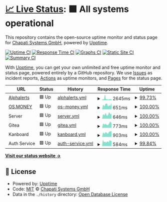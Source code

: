 # [📈 Live Status](https://status.chapati.systems): <!--live status--> **🟩 All systems operational**

This repository contains the open-source uptime monitor and status page for [Chapati Systems GmbH](https://chapati.systems/), powered by [Upptime](https://github.com/upptime/upptime).

[![Uptime CI](https://github.com/Chapati-Systems/status/workflows/Uptime%20CI/badge.svg)](https://github.com/Chapati-Systems/status/actions?query=workflow%3A%22Uptime+CI%22)
[![Response Time CI](https://github.com/Chapati-Systems/status/workflows/Response%20Time%20CI/badge.svg)](https://github.com/Chapati-Systems/status/actions?query=workflow%3A%22Response+Time+CI%22)
[![Graphs CI](https://github.com/Chapati-Systems/status/workflows/Graphs%20CI/badge.svg)](https://github.com/Chapati-Systems/status/actions?query=workflow%3A%22Graphs+CI%22)
[![Static Site CI](https://github.com/Chapati-Systems/status/workflows/Static%20Site%20CI/badge.svg)](https://github.com/Chapati-Systems/status/actions?query=workflow%3A%22Static+Site+CI%22)
[![Summary CI](https://github.com/Chapati-Systems/status/workflows/Summary%20CI/badge.svg)](https://github.com/Chapati-Systems/status/actions?query=workflow%3A%22Summary+CI%22)

With [Upptime](https://upptime.js.org), you can get your own unlimited and free uptime monitor and status page, powered entirely by a GitHub repository. We use [Issues](https://github.com/Chapati-Systems/status/issues) as incident reports, [Actions](https://github.com/Chapati-Systems/status/actions) as uptime monitors, and [Pages](https://status.chapati.systems) for the status page.

<!--start: status pages-->
<!-- This summary is generated by Upptime (https://github.com/upptime/upptime) -->
<!-- Do not edit this manually, your changes will be overwritten -->
<!-- prettier-ignore -->
| URL | Status | History | Response Time | Uptime |
| --- | ------ | ------- | ------------- | ------ |
| <img alt="" src="https://favicons.githubusercontent.com/alphalerts.com" height="13"> [Alphalerts](https://alphalerts.com/) | 🟩 Up | [alphalerts.yml](https://github.com/Chapati-Systems/status/commits/HEAD/history/alphalerts.yml) | <details><summary><img alt="Response time graph" src="./graphs/alphalerts/response-time-week.png" height="20"> 2645ms</summary><br><a href="https://status.chapati.systems/history/alphalerts"><img alt="Response time 1752" src="https://img.shields.io/endpoint?url=https%3A%2F%2Fraw.githubusercontent.com%2FChapati-Systems%2Fstatus%2FHEAD%2Fapi%2Falphalerts%2Fresponse-time.json"></a><br><a href="https://status.chapati.systems/history/alphalerts"><img alt="24-hour response time 1967" src="https://img.shields.io/endpoint?url=https%3A%2F%2Fraw.githubusercontent.com%2FChapati-Systems%2Fstatus%2FHEAD%2Fapi%2Falphalerts%2Fresponse-time-day.json"></a><br><a href="https://status.chapati.systems/history/alphalerts"><img alt="7-day response time 2645" src="https://img.shields.io/endpoint?url=https%3A%2F%2Fraw.githubusercontent.com%2FChapati-Systems%2Fstatus%2FHEAD%2Fapi%2Falphalerts%2Fresponse-time-week.json"></a><br><a href="https://status.chapati.systems/history/alphalerts"><img alt="30-day response time 1879" src="https://img.shields.io/endpoint?url=https%3A%2F%2Fraw.githubusercontent.com%2FChapati-Systems%2Fstatus%2FHEAD%2Fapi%2Falphalerts%2Fresponse-time-month.json"></a><br><a href="https://status.chapati.systems/history/alphalerts"><img alt="1-year response time 1752" src="https://img.shields.io/endpoint?url=https%3A%2F%2Fraw.githubusercontent.com%2FChapati-Systems%2Fstatus%2FHEAD%2Fapi%2Falphalerts%2Fresponse-time-year.json"></a></details> | <details><summary><a href="https://status.chapati.systems/history/alphalerts">99.73%</a></summary><a href="https://status.chapati.systems/history/alphalerts"><img alt="All-time uptime 99.96%" src="https://img.shields.io/endpoint?url=https%3A%2F%2Fraw.githubusercontent.com%2FChapati-Systems%2Fstatus%2FHEAD%2Fapi%2Falphalerts%2Fuptime.json"></a><br><a href="https://status.chapati.systems/history/alphalerts"><img alt="24-hour uptime 100.00%" src="https://img.shields.io/endpoint?url=https%3A%2F%2Fraw.githubusercontent.com%2FChapati-Systems%2Fstatus%2FHEAD%2Fapi%2Falphalerts%2Fuptime-day.json"></a><br><a href="https://status.chapati.systems/history/alphalerts"><img alt="7-day uptime 99.73%" src="https://img.shields.io/endpoint?url=https%3A%2F%2Fraw.githubusercontent.com%2FChapati-Systems%2Fstatus%2FHEAD%2Fapi%2Falphalerts%2Fuptime-week.json"></a><br><a href="https://status.chapati.systems/history/alphalerts"><img alt="30-day uptime 99.94%" src="https://img.shields.io/endpoint?url=https%3A%2F%2Fraw.githubusercontent.com%2FChapati-Systems%2Fstatus%2FHEAD%2Fapi%2Falphalerts%2Fuptime-month.json"></a><br><a href="https://status.chapati.systems/history/alphalerts"><img alt="1-year uptime 99.96%" src="https://img.shields.io/endpoint?url=https%3A%2F%2Fraw.githubusercontent.com%2FChapati-Systems%2Fstatus%2FHEAD%2Fapi%2Falphalerts%2Fuptime-year.json"></a></details>
| <img alt="" src="https://favicons.githubusercontent.com/os.money" height="13"> [OS.MONEY](https://os.money) | 🟩 Up | [os-money.yml](https://github.com/Chapati-Systems/status/commits/HEAD/history/os-money.yml) | <details><summary><img alt="Response time graph" src="./graphs/os-money/response-time-week.png" height="20"> 651ms</summary><br><a href="https://status.chapati.systems/history/os-money"><img alt="Response time 662" src="https://img.shields.io/endpoint?url=https%3A%2F%2Fraw.githubusercontent.com%2FChapati-Systems%2Fstatus%2FHEAD%2Fapi%2Fos-money%2Fresponse-time.json"></a><br><a href="https://status.chapati.systems/history/os-money"><img alt="24-hour response time 641" src="https://img.shields.io/endpoint?url=https%3A%2F%2Fraw.githubusercontent.com%2FChapati-Systems%2Fstatus%2FHEAD%2Fapi%2Fos-money%2Fresponse-time-day.json"></a><br><a href="https://status.chapati.systems/history/os-money"><img alt="7-day response time 651" src="https://img.shields.io/endpoint?url=https%3A%2F%2Fraw.githubusercontent.com%2FChapati-Systems%2Fstatus%2FHEAD%2Fapi%2Fos-money%2Fresponse-time-week.json"></a><br><a href="https://status.chapati.systems/history/os-money"><img alt="30-day response time 563" src="https://img.shields.io/endpoint?url=https%3A%2F%2Fraw.githubusercontent.com%2FChapati-Systems%2Fstatus%2FHEAD%2Fapi%2Fos-money%2Fresponse-time-month.json"></a><br><a href="https://status.chapati.systems/history/os-money"><img alt="1-year response time 662" src="https://img.shields.io/endpoint?url=https%3A%2F%2Fraw.githubusercontent.com%2FChapati-Systems%2Fstatus%2FHEAD%2Fapi%2Fos-money%2Fresponse-time-year.json"></a></details> | <details><summary><a href="https://status.chapati.systems/history/os-money">100.00%</a></summary><a href="https://status.chapati.systems/history/os-money"><img alt="All-time uptime 99.79%" src="https://img.shields.io/endpoint?url=https%3A%2F%2Fraw.githubusercontent.com%2FChapati-Systems%2Fstatus%2FHEAD%2Fapi%2Fos-money%2Fuptime.json"></a><br><a href="https://status.chapati.systems/history/os-money"><img alt="24-hour uptime 100.00%" src="https://img.shields.io/endpoint?url=https%3A%2F%2Fraw.githubusercontent.com%2FChapati-Systems%2Fstatus%2FHEAD%2Fapi%2Fos-money%2Fuptime-day.json"></a><br><a href="https://status.chapati.systems/history/os-money"><img alt="7-day uptime 100.00%" src="https://img.shields.io/endpoint?url=https%3A%2F%2Fraw.githubusercontent.com%2FChapati-Systems%2Fstatus%2FHEAD%2Fapi%2Fos-money%2Fuptime-week.json"></a><br><a href="https://status.chapati.systems/history/os-money"><img alt="30-day uptime 100.00%" src="https://img.shields.io/endpoint?url=https%3A%2F%2Fraw.githubusercontent.com%2FChapati-Systems%2Fstatus%2FHEAD%2Fapi%2Fos-money%2Fuptime-month.json"></a><br><a href="https://status.chapati.systems/history/os-money"><img alt="1-year uptime 99.79%" src="https://img.shields.io/endpoint?url=https%3A%2F%2Fraw.githubusercontent.com%2FChapati-Systems%2Fstatus%2FHEAD%2Fapi%2Fos-money%2Fuptime-year.json"></a></details>
| <img alt="" src="https://favicons.githubusercontent.com/null" height="13"> Server | 🟩 Up | [server.yml](https://github.com/Chapati-Systems/status/commits/HEAD/history/server.yml) | <details><summary><img alt="Response time graph" src="./graphs/server/response-time-week.png" height="20"> 646ms</summary><br><a href="https://status.chapati.systems/history/server"><img alt="Response time 591" src="https://img.shields.io/endpoint?url=https%3A%2F%2Fraw.githubusercontent.com%2FChapati-Systems%2Fstatus%2FHEAD%2Fapi%2Fserver%2Fresponse-time.json"></a><br><a href="https://status.chapati.systems/history/server"><img alt="24-hour response time 609" src="https://img.shields.io/endpoint?url=https%3A%2F%2Fraw.githubusercontent.com%2FChapati-Systems%2Fstatus%2FHEAD%2Fapi%2Fserver%2Fresponse-time-day.json"></a><br><a href="https://status.chapati.systems/history/server"><img alt="7-day response time 646" src="https://img.shields.io/endpoint?url=https%3A%2F%2Fraw.githubusercontent.com%2FChapati-Systems%2Fstatus%2FHEAD%2Fapi%2Fserver%2Fresponse-time-week.json"></a><br><a href="https://status.chapati.systems/history/server"><img alt="30-day response time 636" src="https://img.shields.io/endpoint?url=https%3A%2F%2Fraw.githubusercontent.com%2FChapati-Systems%2Fstatus%2FHEAD%2Fapi%2Fserver%2Fresponse-time-month.json"></a><br><a href="https://status.chapati.systems/history/server"><img alt="1-year response time 591" src="https://img.shields.io/endpoint?url=https%3A%2F%2Fraw.githubusercontent.com%2FChapati-Systems%2Fstatus%2FHEAD%2Fapi%2Fserver%2Fresponse-time-year.json"></a></details> | <details><summary><a href="https://status.chapati.systems/history/server">100.00%</a></summary><a href="https://status.chapati.systems/history/server"><img alt="All-time uptime 100.00%" src="https://img.shields.io/endpoint?url=https%3A%2F%2Fraw.githubusercontent.com%2FChapati-Systems%2Fstatus%2FHEAD%2Fapi%2Fserver%2Fuptime.json"></a><br><a href="https://status.chapati.systems/history/server"><img alt="24-hour uptime 100.00%" src="https://img.shields.io/endpoint?url=https%3A%2F%2Fraw.githubusercontent.com%2FChapati-Systems%2Fstatus%2FHEAD%2Fapi%2Fserver%2Fuptime-day.json"></a><br><a href="https://status.chapati.systems/history/server"><img alt="7-day uptime 100.00%" src="https://img.shields.io/endpoint?url=https%3A%2F%2Fraw.githubusercontent.com%2FChapati-Systems%2Fstatus%2FHEAD%2Fapi%2Fserver%2Fuptime-week.json"></a><br><a href="https://status.chapati.systems/history/server"><img alt="30-day uptime 100.00%" src="https://img.shields.io/endpoint?url=https%3A%2F%2Fraw.githubusercontent.com%2FChapati-Systems%2Fstatus%2FHEAD%2Fapi%2Fserver%2Fuptime-month.json"></a><br><a href="https://status.chapati.systems/history/server"><img alt="1-year uptime 100.00%" src="https://img.shields.io/endpoint?url=https%3A%2F%2Fraw.githubusercontent.com%2FChapati-Systems%2Fstatus%2FHEAD%2Fapi%2Fserver%2Fuptime-year.json"></a></details>
| <img alt="" src="https://favicons.githubusercontent.com/null" height="13"> Gitea | 🟩 Up | [gitea.yml](https://github.com/Chapati-Systems/status/commits/HEAD/history/gitea.yml) | <details><summary><img alt="Response time graph" src="./graphs/gitea/response-time-week.png" height="20"> 773ms</summary><br><a href="https://status.chapati.systems/history/gitea"><img alt="Response time 676" src="https://img.shields.io/endpoint?url=https%3A%2F%2Fraw.githubusercontent.com%2FChapati-Systems%2Fstatus%2FHEAD%2Fapi%2Fgitea%2Fresponse-time.json"></a><br><a href="https://status.chapati.systems/history/gitea"><img alt="24-hour response time 803" src="https://img.shields.io/endpoint?url=https%3A%2F%2Fraw.githubusercontent.com%2FChapati-Systems%2Fstatus%2FHEAD%2Fapi%2Fgitea%2Fresponse-time-day.json"></a><br><a href="https://status.chapati.systems/history/gitea"><img alt="7-day response time 773" src="https://img.shields.io/endpoint?url=https%3A%2F%2Fraw.githubusercontent.com%2FChapati-Systems%2Fstatus%2FHEAD%2Fapi%2Fgitea%2Fresponse-time-week.json"></a><br><a href="https://status.chapati.systems/history/gitea"><img alt="30-day response time 801" src="https://img.shields.io/endpoint?url=https%3A%2F%2Fraw.githubusercontent.com%2FChapati-Systems%2Fstatus%2FHEAD%2Fapi%2Fgitea%2Fresponse-time-month.json"></a><br><a href="https://status.chapati.systems/history/gitea"><img alt="1-year response time 676" src="https://img.shields.io/endpoint?url=https%3A%2F%2Fraw.githubusercontent.com%2FChapati-Systems%2Fstatus%2FHEAD%2Fapi%2Fgitea%2Fresponse-time-year.json"></a></details> | <details><summary><a href="https://status.chapati.systems/history/gitea">100.00%</a></summary><a href="https://status.chapati.systems/history/gitea"><img alt="All-time uptime 100.00%" src="https://img.shields.io/endpoint?url=https%3A%2F%2Fraw.githubusercontent.com%2FChapati-Systems%2Fstatus%2FHEAD%2Fapi%2Fgitea%2Fuptime.json"></a><br><a href="https://status.chapati.systems/history/gitea"><img alt="24-hour uptime 100.00%" src="https://img.shields.io/endpoint?url=https%3A%2F%2Fraw.githubusercontent.com%2FChapati-Systems%2Fstatus%2FHEAD%2Fapi%2Fgitea%2Fuptime-day.json"></a><br><a href="https://status.chapati.systems/history/gitea"><img alt="7-day uptime 100.00%" src="https://img.shields.io/endpoint?url=https%3A%2F%2Fraw.githubusercontent.com%2FChapati-Systems%2Fstatus%2FHEAD%2Fapi%2Fgitea%2Fuptime-week.json"></a><br><a href="https://status.chapati.systems/history/gitea"><img alt="30-day uptime 100.00%" src="https://img.shields.io/endpoint?url=https%3A%2F%2Fraw.githubusercontent.com%2FChapati-Systems%2Fstatus%2FHEAD%2Fapi%2Fgitea%2Fuptime-month.json"></a><br><a href="https://status.chapati.systems/history/gitea"><img alt="1-year uptime 100.00%" src="https://img.shields.io/endpoint?url=https%3A%2F%2Fraw.githubusercontent.com%2FChapati-Systems%2Fstatus%2FHEAD%2Fapi%2Fgitea%2Fuptime-year.json"></a></details>
| <img alt="" src="https://favicons.githubusercontent.com/null" height="13"> Kanboard | 🟩 Up | [kanboard.yml](https://github.com/Chapati-Systems/status/commits/HEAD/history/kanboard.yml) | <details><summary><img alt="Response time graph" src="./graphs/kanboard/response-time-week.png" height="20"> 903ms</summary><br><a href="https://status.chapati.systems/history/kanboard"><img alt="Response time 776" src="https://img.shields.io/endpoint?url=https%3A%2F%2Fraw.githubusercontent.com%2FChapati-Systems%2Fstatus%2FHEAD%2Fapi%2Fkanboard%2Fresponse-time.json"></a><br><a href="https://status.chapati.systems/history/kanboard"><img alt="24-hour response time 940" src="https://img.shields.io/endpoint?url=https%3A%2F%2Fraw.githubusercontent.com%2FChapati-Systems%2Fstatus%2FHEAD%2Fapi%2Fkanboard%2Fresponse-time-day.json"></a><br><a href="https://status.chapati.systems/history/kanboard"><img alt="7-day response time 903" src="https://img.shields.io/endpoint?url=https%3A%2F%2Fraw.githubusercontent.com%2FChapati-Systems%2Fstatus%2FHEAD%2Fapi%2Fkanboard%2Fresponse-time-week.json"></a><br><a href="https://status.chapati.systems/history/kanboard"><img alt="30-day response time 845" src="https://img.shields.io/endpoint?url=https%3A%2F%2Fraw.githubusercontent.com%2FChapati-Systems%2Fstatus%2FHEAD%2Fapi%2Fkanboard%2Fresponse-time-month.json"></a><br><a href="https://status.chapati.systems/history/kanboard"><img alt="1-year response time 776" src="https://img.shields.io/endpoint?url=https%3A%2F%2Fraw.githubusercontent.com%2FChapati-Systems%2Fstatus%2FHEAD%2Fapi%2Fkanboard%2Fresponse-time-year.json"></a></details> | <details><summary><a href="https://status.chapati.systems/history/kanboard">100.00%</a></summary><a href="https://status.chapati.systems/history/kanboard"><img alt="All-time uptime 100.00%" src="https://img.shields.io/endpoint?url=https%3A%2F%2Fraw.githubusercontent.com%2FChapati-Systems%2Fstatus%2FHEAD%2Fapi%2Fkanboard%2Fuptime.json"></a><br><a href="https://status.chapati.systems/history/kanboard"><img alt="24-hour uptime 100.00%" src="https://img.shields.io/endpoint?url=https%3A%2F%2Fraw.githubusercontent.com%2FChapati-Systems%2Fstatus%2FHEAD%2Fapi%2Fkanboard%2Fuptime-day.json"></a><br><a href="https://status.chapati.systems/history/kanboard"><img alt="7-day uptime 100.00%" src="https://img.shields.io/endpoint?url=https%3A%2F%2Fraw.githubusercontent.com%2FChapati-Systems%2Fstatus%2FHEAD%2Fapi%2Fkanboard%2Fuptime-week.json"></a><br><a href="https://status.chapati.systems/history/kanboard"><img alt="30-day uptime 100.00%" src="https://img.shields.io/endpoint?url=https%3A%2F%2Fraw.githubusercontent.com%2FChapati-Systems%2Fstatus%2FHEAD%2Fapi%2Fkanboard%2Fuptime-month.json"></a><br><a href="https://status.chapati.systems/history/kanboard"><img alt="1-year uptime 100.00%" src="https://img.shields.io/endpoint?url=https%3A%2F%2Fraw.githubusercontent.com%2FChapati-Systems%2Fstatus%2FHEAD%2Fapi%2Fkanboard%2Fuptime-year.json"></a></details>
| <img alt="" src="https://favicons.githubusercontent.com/null" height="13"> Auth Service | 🟩 Up | [auth-service.yml](https://github.com/Chapati-Systems/status/commits/HEAD/history/auth-service.yml) | <details><summary><img alt="Response time graph" src="./graphs/auth-service/response-time-week.png" height="20"> 584ms</summary><br><a href="https://status.chapati.systems/history/auth-service"><img alt="Response time 588" src="https://img.shields.io/endpoint?url=https%3A%2F%2Fraw.githubusercontent.com%2FChapati-Systems%2Fstatus%2FHEAD%2Fapi%2Fauth-service%2Fresponse-time.json"></a><br><a href="https://status.chapati.systems/history/auth-service"><img alt="24-hour response time 666" src="https://img.shields.io/endpoint?url=https%3A%2F%2Fraw.githubusercontent.com%2FChapati-Systems%2Fstatus%2FHEAD%2Fapi%2Fauth-service%2Fresponse-time-day.json"></a><br><a href="https://status.chapati.systems/history/auth-service"><img alt="7-day response time 584" src="https://img.shields.io/endpoint?url=https%3A%2F%2Fraw.githubusercontent.com%2FChapati-Systems%2Fstatus%2FHEAD%2Fapi%2Fauth-service%2Fresponse-time-week.json"></a><br><a href="https://status.chapati.systems/history/auth-service"><img alt="30-day response time 588" src="https://img.shields.io/endpoint?url=https%3A%2F%2Fraw.githubusercontent.com%2FChapati-Systems%2Fstatus%2FHEAD%2Fapi%2Fauth-service%2Fresponse-time-month.json"></a><br><a href="https://status.chapati.systems/history/auth-service"><img alt="1-year response time 588" src="https://img.shields.io/endpoint?url=https%3A%2F%2Fraw.githubusercontent.com%2FChapati-Systems%2Fstatus%2FHEAD%2Fapi%2Fauth-service%2Fresponse-time-year.json"></a></details> | <details><summary><a href="https://status.chapati.systems/history/auth-service">99.84%</a></summary><a href="https://status.chapati.systems/history/auth-service"><img alt="All-time uptime 99.86%" src="https://img.shields.io/endpoint?url=https%3A%2F%2Fraw.githubusercontent.com%2FChapati-Systems%2Fstatus%2FHEAD%2Fapi%2Fauth-service%2Fuptime.json"></a><br><a href="https://status.chapati.systems/history/auth-service"><img alt="24-hour uptime 100.00%" src="https://img.shields.io/endpoint?url=https%3A%2F%2Fraw.githubusercontent.com%2FChapati-Systems%2Fstatus%2FHEAD%2Fapi%2Fauth-service%2Fuptime-day.json"></a><br><a href="https://status.chapati.systems/history/auth-service"><img alt="7-day uptime 99.84%" src="https://img.shields.io/endpoint?url=https%3A%2F%2Fraw.githubusercontent.com%2FChapati-Systems%2Fstatus%2FHEAD%2Fapi%2Fauth-service%2Fuptime-week.json"></a><br><a href="https://status.chapati.systems/history/auth-service"><img alt="30-day uptime 99.86%" src="https://img.shields.io/endpoint?url=https%3A%2F%2Fraw.githubusercontent.com%2FChapati-Systems%2Fstatus%2FHEAD%2Fapi%2Fauth-service%2Fuptime-month.json"></a><br><a href="https://status.chapati.systems/history/auth-service"><img alt="1-year uptime 99.86%" src="https://img.shields.io/endpoint?url=https%3A%2F%2Fraw.githubusercontent.com%2FChapati-Systems%2Fstatus%2FHEAD%2Fapi%2Fauth-service%2Fuptime-year.json"></a></details>

<!--end: status pages-->

[**Visit our status website →**](https://status.chapati.systems)

## 📄 License

- Powered by: [Upptime](https://github.com/upptime/upptime)
- Code: [MIT](./LICENSE) © [Chapati Systems GmbH](https://chapati.systems/)
- Data in the `./history` directory: [Open Database License](https://opendatacommons.org/licenses/odbl/1-0/)
